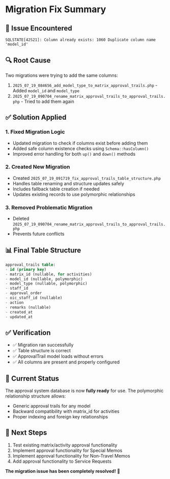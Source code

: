 # Migration Fix Summary

## 🚨 **Issue Encountered**
```
SQLSTATE[42S21]: Column already exists: 1060 Duplicate column name 'model_id'
```

## 🔍 **Root Cause**
Two migrations were trying to add the same columns:
1. `2025_07_19_084656_add_model_type_to_matrix_approval_trails.php` - Added `model_id` and `model_type`
2. `2025_07_19_090704_rename_matrix_approval_trails_to_approval_trails.php` - Tried to add them again

## ✅ **Solution Applied**

### **1. Fixed Migration Logic**
- Updated migration to check if columns exist before adding them
- Added safe column existence checks using `Schema::hasColumn()`
- Improved error handling for both `up()` and `down()` methods

### **2. Created New Migration**
- Created `2025_07_19_091719_fix_approval_trails_table_structure.php`
- Handles table renaming and structure updates safely
- Includes fallback table creation if needed
- Updates existing records to use polymorphic relationships

### **3. Removed Problematic Migration**
- Deleted `2025_07_19_090704_rename_matrix_approval_trails_to_approval_trails.php`
- Prevents future conflicts

## 📊 **Final Table Structure**
```sql
approval_trails table:
- id (primary key)
- matrix_id (nullable, for activities)
- model_id (nullable, polymorphic)
- model_type (nullable, polymorphic)
- staff_id
- approval_order
- oic_staff_id (nullable)
- action
- remarks (nullable)
- created_at
- updated_at
```

## ✅ **Verification**
- ✅ Migration ran successfully
- ✅ Table structure is correct
- ✅ ApprovalTrail model loads without errors
- ✅ All columns are present and properly configured

## 🎯 **Current Status**
The approval system database is now **fully ready** for use. The polymorphic relationship structure allows:
- Generic approval trails for any model
- Backward compatibility with matrix_id for activities
- Proper indexing and foreign key relationships

## 🚀 **Next Steps**
1. Test existing matrix/activity approval functionality
2. Implement approval functionality for Special Memos
3. Implement approval functionality for Non-Travel Memos
4. Add approval functionality to Service Requests

**The migration issue has been completely resolved!** 🎉 